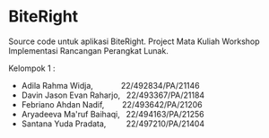 # BiteRight

Source code untuk aplikasi BiteRight.
Project Mata Kuliah Workshop Implementasi Rancangan Perangkat Lunak.

Kelompok 1 :
- Adila Rahma Widja, &nbsp;&emsp;&emsp;&emsp;22/492834/PA/21146
- Davin Jason Evan Raharjo, &ensp;22/493367/PA/21184
- Febriano Ahdan Nadif, &emsp;&emsp;22/493642/PA/21206
- Aryadeeva Ma'ruf Baihaqi, &ensp;22/494163/PA/21256
- Santana Yuda Pradata, &nbsp;&emsp;&emsp;22/497210/PA/21404
